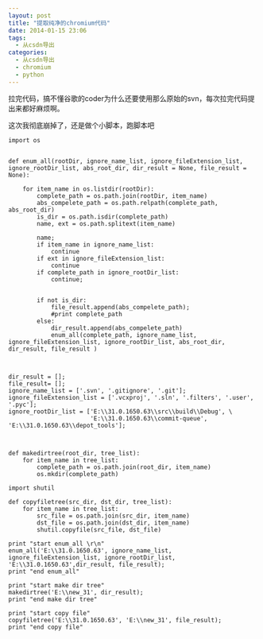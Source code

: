 ```yaml
---
layout: post
title: "提取纯净的chromium代码"
date: 2014-01-15 23:06
tags: 
  - 从csdn导出
categories: 
  - 从csdn导出
  - chromium
  - python
---
```


拉完代码，搞不懂谷歌的coder为什么还要使用那么原始的svn，每次拉完代码提出来都好麻烦啊。

这次我彻底崩掉了，还是做个小脚本，跑脚本吧

  

    
    
    import os
    
    
    def enum_all(rootDir, ignore_name_list, ignore_fileExtension_list, ignore_rootDir_list, abs_root_dir, dir_result = None, file_result = None): 
        
        for item_name in os.listdir(rootDir):
            complete_path = os.path.join(rootDir, item_name) 
            abs_compelete_path = os.path.relpath(complete_path, abs_root_dir)
            is_dir = os.path.isdir(complete_path)
            name, ext = os.path.splitext(item_name)
            
            name;    
            if item_name in ignore_name_list:
                continue
            if ext in ignore_fileExtension_list:
                continue
            if complete_path in ignore_rootDir_list:
                continue;
            
            
            if not is_dir:
                file_result.append(abs_compelete_path);
                #print complete_path
            else:
                dir_result.append(abs_compelete_path)
                enum_all(complete_path, ignore_name_list, ignore_fileExtension_list, ignore_rootDir_list, abs_root_dir, dir_result, file_result )
            
            
                
    dir_result = [];
    file_result= [];
    ignore_name_list = ['.svn', '.gitignore', '.git'];
    ignore_fileExtension_list = ['.vcxproj', '.sln', '.filters', '.user', '.pyc'];
    ignore_rootDir_list = ['E:\\31.0.1650.63\\src\\build\\Debug', \
                           'E:\\31.0.1650.63\\commit-queue', 'E:\\31.0.1650.63\\depot_tools'];
                           
    
    
    def makedirtree(root_dir, tree_list):
        for item_name in tree_list:
            complete_path = os.path.join(root_dir, item_name)
            os.mkdir(complete_path)
            
    import shutil
    
    def copyfiletree(src_dir, dst_dir, tree_list):
        for item_name in tree_list:
            src_file = os.path.join(src_dir, item_name)
            dst_file = os.path.join(dst_dir, item_name)
            shutil.copyfile(src_file, dst_file)
     
    print "start enum_all \r\n"
    enum_all('E:\\31.0.1650.63', ignore_name_list, ignore_fileExtension_list, ignore_rootDir_list, 'E:\\31.0.1650.63',dir_result, file_result);
    print "end enum_all"
    
    print "start make dir tree"
    makedirtree('E:\\new_31', dir_result);
    print "end make dir tree"
    
    print "start copy file"
    copyfiletree('E:\\31.0.1650.63', 'E:\\new_31', file_result);
    print "end copy file"
    
    
        
        
        
        

  
  

